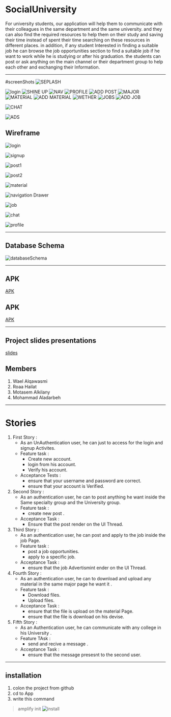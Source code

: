 # SocialUniversity

For university students, our application will help them to communicate with their 
colleagues in the same department and the same university. and they can also find the
required resources to help them on their study and saving their time instead of spent their
time searching on these resources in different places. in addition, if any student 
Interested in finding a suitable job he can browse the job opportunities section to find
a suitable job if he want to work while he is studying or after his graduation.
the students can post or ask anything on the main channel or their department group to 
help each other and exchanging their Information.

___

#screenShots
![SEPLASH](image/Screenshot_20220705_233648.png)

![login](image/Screenshot_20220705_233532.png)
![SHINE UP](image/Screenshot_20220705_233440.png)
![NAV](image/navD.png)
![PROFILE](image/Screenshot_20220705_232341.png)
![ADD POST](image/Screenshot_20220705_234722.png)
![MAJOR](image/Screenshot_20220705_232726.png)
![MATERIAL](image/HOMEs.png)
![ADD MATERIAL](image/Screenshot_20220705_234707.png)
![WETHER](image/Screenshot_20220705_233050.png)
![JOBS](image/Screenshot_20220705_233107.png)
![ADD JOB](image/Screenshot_20220705_234739.png)

![CHAT](image/Screenshot_20220705_233249.png)



![ADS](image/Screenshot_20220705_233449.png)

## Wireframe

![login](image/login_page.png)

![signup](image/Signup_page.png)

![post1](image/page1_page.png)

![post2](image/Page2_page.png)

![material](image/Material_page.png)

![navigation Drawer](image/Navigation_page.png)

![job](image/job_page.png)

![chat](image/chat_page.png)

![profile](image/profile.png)


___


## Database Schema

![databaseSchema](image/database_schema.png)
___




## APK
[APK](App/app/build/outputs/apk/debug/app-debug.apk)

## APK
[APK](App/app/build/outputs/apk/debug/app-debug.apk)

___
## Project slides presentations
[slides](Social_university.pptx)
## Members

1. Wael Alqawasmi
2. Roaa Hailat
3. Motasem Alkilany
4. Mohammad Aladarbeh

___

# Stories

1. First Story :
    * As an UnAuthentication user, he can just to access for the login and signup Activites.
    * Feature task : 
        - Create new account.
        - login from his account.
        - Verify his account.
    * Acceptance Tests :
        - ensure that your username and password are correct.
        - ensure that your account is Verified.
2. Second Story : 
    * As an authentication user, he can to post anything he want inside the Same specialty group and the University group.
    * Feature task : 
        - create new post .
    * Acceptance Task : 
        - Ensure that the post render on the UI Thread.
3. Third Story : 
    * As an authentication user, he can post and apply to the job inside the job Page.
    * Feature task : 
        - post a job opportunities.
        - apply to a specific job.
    * Acceptance Task : 
        - ensure that the job Advertismint ender on the UI Thread.
4. Fourth Story : 
    * As an authentication user, he can to download and upload any material in the same major page he want it .
    * Feature task : 
        - Download files.
        - Upload files.
    * Acceptance Task : 
        - ensure that the file is upload on the material Page.
        - ensure that the file is download on his devise.
5. Fifth Story : 
    * As an Authentication user, he can communicate with any college in his University .
    * Feature TAsk : 
        - send and recive a message .
    * Acceptance Task : 
        - ensure that the message presesnt to the second user.

___

## installation
1. colon the project from github
2. cd to App
3. write this command 
> amplify init
![install](image/install.png)


